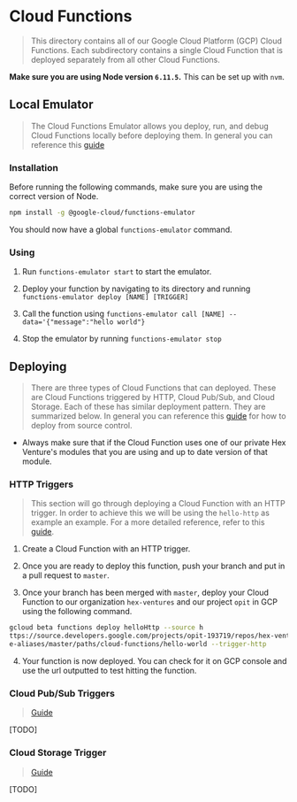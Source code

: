 # Cloud Functions

> This directory contains all of our Google Cloud Platform (GCP) Cloud Functions. Each subdirectory contains a single Cloud Function that is deployed separately from all other Cloud Functions.

**Make sure you are using Node version `6.11.5`.** This can be set up with `nvm`.

## Local Emulator

> The Cloud Functions Emulator allows you deploy, run, and debug Cloud Functions locally before deploying them. In general you can reference this [guide](https://cloud.google.com/functions/docs/emulator)

### Installation

Before running the following commands, make sure you are using the correct version of Node.

```sh
npm install -g @google-cloud/functions-emulator
```

You should now have a global `functions-emulator` command.

### Using

1. Run `functions-emulator start` to start the emulator.

2. Deploy your function by navigating to its directory and running `functions-emulator deploy [NAME] [TRIGGER]`

3. Call the function using `functions-emulator call [NAME] --data='{"message":"hello world"}`

4. Stop the emulator by running `functions-emulator stop`

## Deploying

> There are three types of Cloud Functions that can deployed. These are Cloud Functions triggered by HTTP, Cloud Pub/Sub, and Cloud Storage. Each of these has similar deployment pattern. They are summarized below. In general you can reference this [guide](https://cloud.google.com/functions/docs/deploying/repo) for how to deploy from source control.

* Always make sure that if the Cloud Function uses one of our private Hex Venture's modules that you are using and up to date version of that module.

### HTTP Triggers

> This section will go through deploying a Cloud Function with an HTTP trigger. In order to achieve this we will be using the `hello-http` as example an example. For a more detailed reference, refer to this [guide](https://cloud.google.com/functions/docs/calling/http).

1. Create a Cloud Function with an HTTP trigger.

2. Once you are ready to deploy this function, push your branch and put in a pull request to `master`.

3. Once your branch has been merged with `master`, deploy your Cloud Function to our organization `hex-ventures` and our project `opit` in GCP using the following command.

```sh
gcloud beta functions deploy helloHttp --source h
ttps://source.developers.google.com/projects/opit-193719/repos/hex-ventures/moveabl
e-aliases/master/paths/cloud-functions/hello-world --trigger-http
```

4. Your function is now deployed. You can check for it on GCP console and use the url outputted to test hitting the function.

### Cloud Pub/Sub Triggers
> [Guide](https://cloud.google.com/functions/docs/calling/pubsub)

[TODO]

### Cloud Storage Trigger

> [Guide](https://cloud.google.com/functions/docs/calling/storage)

[TODO]